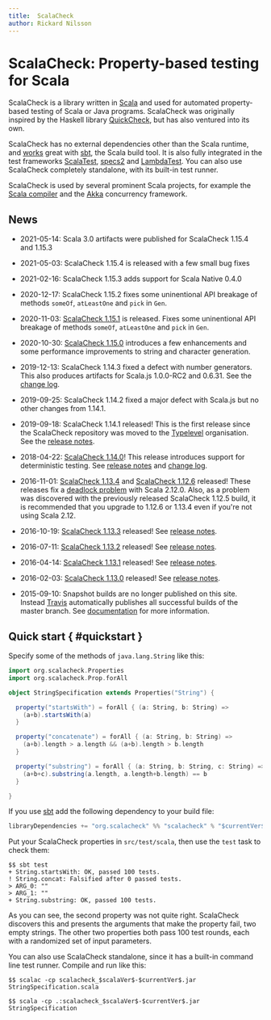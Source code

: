 ```yaml
---
title:  ScalaCheck
author: Rickard Nilsson
---
```


# ScalaCheck: Property-based testing for Scala

ScalaCheck is a library written in [Scala](http://www.scala-lang.org/) and
used for automated property-based testing of Scala or Java programs.
ScalaCheck was originally inspired by the Haskell library
[QuickCheck](http://hackage.haskell.org/package/QuickCheck), but has also
ventured into its own.

ScalaCheck has no external dependencies other than the Scala runtime, and
[works](/download.html#sbt) great with [sbt](http://www.scala-sbt.org/), the
Scala build tool. It is also fully integrated in the test frameworks
[ScalaTest](http://www.scalatest.org/),
[specs2](http://etorreborre.github.io/specs2/) and
[LambdaTest](https://github.com/47deg/LambdaTest). You can also use ScalaCheck
completely standalone, with its built-in test runner.

ScalaCheck is used by several prominent Scala projects, for example the [Scala
compiler](http://www.scala-lang.org/) and the [Akka](http://akka.io/)
concurrency framework.

## News

 * 2021-05-14: Scala 3.0 artifacts were published for ScalaCheck 1.15.4
   and 1.15.3
 
 * 2021-05-03: ScalaCheck 1.15.4 is released with a few small bug fixes
 
 * 2021-02-16: ScalaCheck 1.15.3 adds support for Scala Native 0.4.0
 
 * 2020-12-17: ScalaCheck 1.15.2 fixes some uninentional API breakage of
   methods `someOf`, `atLeastOne` and `pick` in `Gen`.
 
 * 2020-11-03: [ScalaCheck 1.15.1](\$repoUrl\$/tree/1.15.1/CHANGELOG.markdown)
   is released. Fixes some uninentional API breakage of methods `someOf`,
   `atLeastOne` and `pick` in `Gen`.
 
 * 2020-10-30: [ScalaCheck 1.15.0](\$repoUrl\$/tree/1.15.0/CHANGELOG.markdown)
   introduces a few enhancements and some performance improvements to string
   and character generation.
 
 * 2019-12-13: ScalaCheck 1.14.3 fixed a defect with number generators. This
   also produces artifacts for Scala.js 1.0.0-RC2 and 0.6.31. See the
   [change log](\$repoUrl\$/tree/1.14.3/CHANGELOG.markdown).
 
 * 2019-09-25: ScalaCheck 1.14.2 fixed a major defect with Scala.js but no
   other changes from 1.14.1.

 * 2019-09-18: ScalaCheck 1.14.1 released! This is the first release since the
   ScalaCheck repository was moved to the [Typelevel](https://typelevel.org/)
   organisation. See the [release notes](\$repoUrl\$/releases/tag/1.14.1).

 * 2018-04-22: [ScalaCheck 1.14.0](/download/1.14.0.html)! This release
   introduces support for deterministic testing. See
   [release notes](\$repoUrl\$/tree/1.14.0/RELEASE.markdown) and
   [change log](\$repoUrl\$/tree/1.14.0/CHANGELOG.markdown).

 * 2016-11-01: [ScalaCheck 1.13.4](/download/1.13.4.html) and
   [ScalaCheck 1.12.6](/download/1.12.6.html) released! These releases
   fix a [deadlock problem](https://github.com/rickynils/scalacheck/issues/290)
   with Scala 2.12.0. Also, as a problem was discovered with the
   previously released ScalaCheck 1.12.5 build, it is recommended that you
   upgrade to 1.12.6 or 1.13.4 even if you're not using Scala 2.12.

 * 2016-10-19: [ScalaCheck 1.13.3](/download/1.13.3.html) released! See
   [release notes](\$repoUrl\$/tree/1.13.3/RELEASE).

 * 2016-07-11: [ScalaCheck 1.13.2](/download/1.13.2.html) released! See
   [release notes](\$repoUrl\$/tree/1.13.2/RELEASE).

 * 2016-04-14: [ScalaCheck 1.13.1](/download/1.13.1.html) released! See
   [release notes](\$repoUrl\$/tree/1.13.1/RELEASE).

 * 2016-02-03: [ScalaCheck 1.13.0](/download/1.13.0.html) released! See
   [release notes](\$repoUrl\$/tree/1.13.0/RELEASE).

 * 2015-09-10: Snapshot builds are no longer published on this site.
   Instead [Travis](https://travis-ci.org/rickynils/scalacheck)
   automatically publishes all successful builds of the master branch.
   See [documentation](/download.html#snapshot) for more information.

## Quick start { #quickstart }

Specify some of the methods of `java.lang.String` like this:

```scala
import org.scalacheck.Properties
import org.scalacheck.Prop.forAll

object StringSpecification extends Properties("String") {

  property("startsWith") = forAll { (a: String, b: String) =>
    (a+b).startsWith(a)
  }

  property("concatenate") = forAll { (a: String, b: String) =>
    (a+b).length > a.length && (a+b).length > b.length
  }

  property("substring") = forAll { (a: String, b: String, c: String) =>
    (a+b+c).substring(a.length, a.length+b.length) == b
  }

}
```

If you use [sbt](http://www.scala-sbt.org/) add the following dependency to
your build file:

```scala
libraryDependencies += "org.scalacheck" %% "scalacheck" % "$currentVer$" % "test"
```

Put your ScalaCheck properties in `src/test/scala`, then use the `test` task to
check them:

```
$$ sbt test
+ String.startsWith: OK, passed 100 tests.
! String.concat: Falsified after 0 passed tests.
> ARG_0: ""
> ARG_1: ""
+ String.substring: OK, passed 100 tests.
```

As you can see, the second property was not quite right. ScalaCheck discovers
this and presents the arguments that make the property fail, two empty strings.
The other two properties both pass 100 test rounds, each with a randomized set
of input parameters.

You can also use ScalaCheck standalone, since it has a built-in command line
test runner. Compile and run like this:

```
$$ scalac -cp scalacheck_$scalaVer$-$currentVer$.jar StringSpecification.scala

$$ scala -cp .:scalacheck_$scalaVer$-$currentVer$.jar StringSpecification
```
